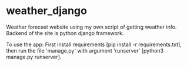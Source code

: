 # weather_django
Weather forecast website using my own script of getting weather info. Backend of the site is python django framework.

To use the app:
First install requirements [pip install -r requirements.txt], then run the file 'manage.py' with argument 'runserver' [python3 manage.py runserver].
